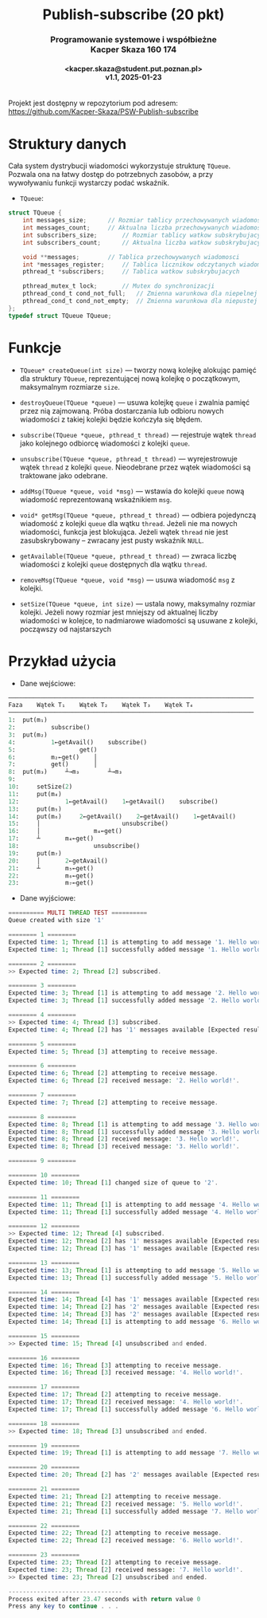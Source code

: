 <h1 align="center">Publish-subscribe (20 pkt)</h1>
<h3 align="center">Programowanie systemowe i współbieżne <br> Kacper Skaza 160 174</h3>
<h4 align="center">&lt;kacper.skaza@student.put.poznan.pl&gt; <br> v1.1, 2025-01-23</h4>



<br>Projekt jest dostępny w repozytorium pod adresem:<br>
<https://github.com/Kacper-Skaza/PSW-Publish-subscribe>



# Struktury danych

Cała system dystrybucji wiadomości wykorzystuje strukturę `TQueue`. Pozwala ona na łatwy
dostęp do potrzebnych zasobów, a przy wywoływaniu funkcji wystarczy podać wskaźnik.

- `TQueue`:

```C
struct TQueue {
	int messages_size;		// Rozmiar tablicy przechowywanych wiadomosci
	int messages_count;		// Aktualna liczba przechowywanych wiadomosci
	int subscribers_size;		// Rozmiar tablicy watkow subskrybujacych
	int subscribers_count;		// Aktualna liczba watkow subskrybujacych

	void **messages;		// Tablica przechowywanych wiadomosci
	int *messages_register;		// Tablica licznikow odczytanych wiadomosci dla watkow
	pthread_t *subscribers;		// Tablica watkow subskrybujacych

	pthread_mutex_t lock;		// Mutex do synchronizacji
	pthread_cond_t cond_not_full;	// Zmienna warunkowa dla niepelnej kolejki
	pthread_cond_t cond_not_empty;	// Zmienna warunkowa dla niepustej kolejki
};
typedef struct TQueue TQueue;
```



# Funkcje

- `TQueue* createQueue(int size)` —
tworzy nową kolejkę alokując pamięć dla struktury `TQueue`, reprezentującej
nową kolejkę o początkowym, maksymalnym rozmiarze `size`.

- `destroyQueue(TQueue *queue)` —
usuwa kolejkę `queue` i zwalnia pamięć przez nią zajmowaną. Próba dostarczania
lub odbioru nowych wiadomości z takiej kolejki będzie kończyła się błędem.

- `subscribe(TQueue *queue, pthread_t thread)` —
rejestruje wątek `thread` jako kolejnego odbiorcę wiadomości z kolejki `queue`.

- `unsubscribe(TQueue *queue, pthread_t thread)` —
wyrejestrowuje wątek `thread` z kolejki `queue`. Nieodebrane przez wątek
wiadomości są traktowane jako odebrane.

- `addMsg(TQueue *queue, void *msg)` —
wstawia do kolejki `queue` nową wiadomość reprezentowaną wskaźnikiem `msg`.

- `void* getMsg(TQueue *queue, pthread_t thread)` —
odbiera pojedynczą wiadomość z kolejki `queue` dla wątku `thread`. Jeżeli nie ma
nowych wiadomości, funkcja jest blokująca. Jeżeli wątek `thread` nie jest
zasubskrybowany – zwracany jest pusty wskaźnik `NULL`.

- `getAvailable(TQueue *queue, pthread_t thread)` —
zwraca liczbę wiadomości z kolejki `queue` dostępnych dla wątku `thread`.

- `removeMsg(TQueue *queue, void *msg)` —
usuwa wiadomość `msg` z kolejki.

- `setSize(TQueue *queue, int size)` —
ustala nowy, maksymalny rozmiar kolejki. Jeżeli nowy rozmiar jest mniejszy od
aktualnej liczby wiadomości w kolejce, to nadmiarowe wiadomości są usuwane
z kolejki, począwszy od najstarszych



# Przykład użycia

* Dane wejściowe:

```Python
─────────────────────────────────────────────────────────────────────
Faza	Wątek T₁	Wątek T₂	Wątek T₃	Wątek T₄
─────────────────────────────────────────────────────────────────────
1: 	put(m₁)
2: 			subscribe()
3: 	put(m₂)
4: 			1←getAvail()	subscribe()
5: 					get()
6: 			m₂←get() 	│
7: 			get() 		│
8: 	put(m₃) 	┴→m₃ 		┴→m₃
9:
10: 	setSize(2)
11: 	put(m₄)
12: 			1←getAvail() 	1←getAvail() 	subscribe()
13: 	put(m₅)
14: 	put(m₆) 	2←getAvail() 	2←getAvail()	1←getAvail()
15: 	│ 						unsubscribe()
16: 	│ 				m₄←get()
17: 	┴ 		m₄←get()
18: 					unsubscribe()
19: 	put(m₇)
20: 	│ 		2←getAvail()
21: 	┴ 		m₅←get()
22: 			m₆←get()
23: 			m₇←get()
```

* Dane wyjściowe:

```PHP
========== MULTI THREAD TEST ==========
Queue created with size '1'

======== 1 ========
Expected time: 1; Thread [1] is attempting to add message '1. Hello world!' to the queue.
Expected time: 1; Thread [1] successfully added message '1. Hello world!' to the queue.

======== 2 ========
>> Expected time: 2; Thread [2] subscribed.

======== 3 ========
Expected time: 3; Thread [1] is attempting to add message '2. Hello world!' to the queue.
Expected time: 3; Thread [1] successfully added message '2. Hello world!' to the queue.

======== 4 ========
>> Expected time: 4; Thread [3] subscribed.
Expected time: 4; Thread [2] has '1' messages available [Expected result: 1].

======== 5 ========
Expected time: 5; Thread [3] attempting to receive message.

======== 6 ========
Expected time: 6; Thread [2] attempting to receive message.
Expected time: 6; Thread [2] received message: '2. Hello world!'.

======== 7 ========
Expected time: 7; Thread [2] attempting to receive message.

======== 8 ========
Expected time: 8; Thread [1] is attempting to add message '3. Hello world!' to the queue.
Expected time: 8; Thread [1] successfully added message '3. Hello world!' to the queue.
Expected time: 8; Thread [2] received message: '3. Hello world!'.
Expected time: 8; Thread [3] received message: '3. Hello world!'.

======== 9 ========

======== 10 ========
Expected time: 10; Thread [1] changed size of queue to '2'.

======== 11 ========
Expected time: 11; Thread [1] is attempting to add message '4. Hello world!' to the queue.
Expected time: 11; Thread [1] successfully added message '4. Hello world!' to the queue.

======== 12 ========
>> Expected time: 12; Thread [4] subscribed.
Expected time: 12; Thread [2] has '1' messages available [Expected result: 1].
Expected time: 12; Thread [3] has '1' messages available [Expected result: 1].

======== 13 ========
Expected time: 13; Thread [1] is attempting to add message '5. Hello world!' to the queue.
Expected time: 13; Thread [1] successfully added message '5. Hello world!' to the queue.

======== 14 ========
Expected time: 14; Thread [4] has '1' messages available [Expected result: 1].
Expected time: 14; Thread [2] has '2' messages available [Expected result: 2].
Expected time: 14; Thread [3] has '2' messages available [Expected result: 2].
Expected time: 14; Thread [1] is attempting to add message '6. Hello world!' to the queue.

======== 15 ========
>> Expected time: 15; Thread [4] unsubscribed and ended.

======== 16 ========
Expected time: 16; Thread [3] attempting to receive message.
Expected time: 16; Thread [3] received message: '4. Hello world!'.

======== 17 ========
Expected time: 17; Thread [2] attempting to receive message.
Expected time: 17; Thread [2] received message: '4. Hello world!'.
Expected time: 17; Thread [1] successfully added message '6. Hello world!' to the queue.

======== 18 ========
>> Expected time: 18; Thread [3] unsubscribed and ended.

======== 19 ========
Expected time: 19; Thread [1] is attempting to add message '7. Hello world!' to the queue.

======== 20 ========
Expected time: 20; Thread [2] has '2' messages available [Expected result: 2].

======== 21 ========
Expected time: 21; Thread [2] attempting to receive message.
Expected time: 21; Thread [2] received message: '5. Hello world!'.
Expected time: 21; Thread [1] successfully added message '7. Hello world!' to the queue.

======== 22 ========
Expected time: 22; Thread [2] attempting to receive message.
Expected time: 22; Thread [2] received message: '6. Hello world!'.

======== 23 ========
Expected time: 23; Thread [2] attempting to receive message.
Expected time: 23; Thread [2] received message: '7. Hello world!'.
>> Expected time: 23; Thread [2] unsubscribed and ended.

--------------------------------
Process exited after 23.47 seconds with return value 0
Press any key to continue . . .
```
